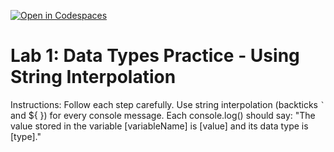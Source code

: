 [![Open in Codespaces](https://classroom.github.com/assets/launch-codespace-2972f46106e565e64193e422d61a12cf1da4916b45550586e14ef0a7c637dd04.svg)](https://classroom.github.com/open-in-codespaces?assignment_repo_id=21405333)
# Lab 1: Data Types Practice - Using String Interpolation
  Instructions:
  Follow each step carefully.
  Use string interpolation (backticks `` ` `` and ${ }) for every console message.
  Each console.log() should say:
  "The value stored in the variable [variableName] is [value] and its data type is [type]."
